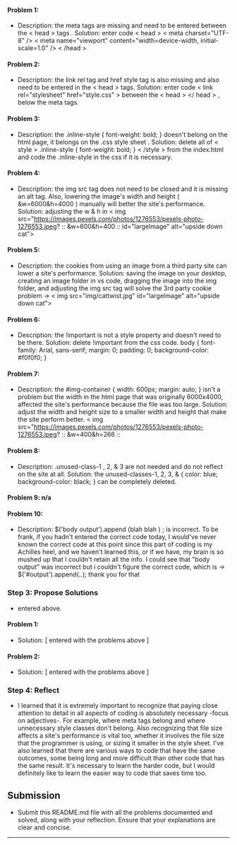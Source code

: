 #### Problem 1:

- Description: the meta tags are missing and need to be entered between the < head > tags . Solution: enter code < head > < meta charset="UTF-8" />
    < meta name="viewport" content="width=device-width, initial-scale=1.0" /> < /head >

#### Problem 2:

- Description: the link rel tag and href style tag is also missing and also need to be entered in the < head > tags. Solution: enter code < link rel="stylesheet" href="style.css" > between the < head > </ head > , below the meta tags. 

#### Problem 3:

- Description: the .inline-style { font-weight: bold; } doesn't belong on the html page, it belongs on the .css style sheet . Solution: delete all of < style >
    .inline-style {
      font-weight: bold;
    }
  < /style > from the index.html and code the .inline-style in the css if it is necessary. 

#### Problem 4:
- Description: the img src tag does not need to be closed and it is missing an alt tag. Also, lowering the image's width and height ( &w=6000&h=4000 ) manually will better the site's performance. Solution:   adjusting the w & h in < img src="https://images.pexels.com/photos/1276553/pexels-photo-1276553.jpeg? :: &w=600&h=400 :: id="largeImage" alt="upside down cat"> 

#### Problem 5:
- Description: the cookies from using an image from a third party site can lower a site's performance. Solution: saving the image on your desktop, creating an image folder in vs code, dragging the image into the img folder, and adjusting the img src tag will solve the 3rd party cookie problem -> < img src="img/cattwist.jpg" id="largeImage" alt="upside down cat">

#### Problem 6:
- Description: the !important is not a style property and doesn't need to be there. Solution: delete !important from the css code. body {
  font-family: Arial, sans-serif;
  margin: 0;
  padding: 0;
  background-color: #f0f0f0;
}

#### Problem 7:
- Description: the #img-container { width: 600px; margin: auto; } isn't a problem but the width in the html page that was originally 6000x4000, affected the site's performance because the file was too large. Solution: adjust the width and height size to a smaller width and height that make the site perform better. < img src="https://images.pexels.com/photos/1276553/pexels-photo-1276553.jpeg? :: &w=400&h=266 ::


#### Problem 8:
- Description: .unused-class-1 , 2, & 3 are not needed and do not reflect on the site at all. Solution: the unused-classes-1, 2, 3, & { color: blue; background-color: black; } can be completely deleted. 

#### Problem 9: n/a

#### Problem 10: 
- Description:  $('body output').append (blah blah ) ; is incorrect. To be frank, if you hadn't entered the correct code today, I would've never known the correct code at this point since this part of coding is my Achilles heel, and we haven't learned this, or if we have, my brain is so mushed up that I couldn't retain all the info. I could see that "body output" was incorrect but i couldn't figure the correct code, which is -> $('#output').append(..); thank you for that

### Step 3: Propose Solutions

- entered above.

#### Problem 1:

- Solution: [ entered with the problems above ]

#### Problem 2:

- Solution: [ entered with the problems above ]


### Step 4: Reflect

- I learned that it is extremely important to recognize that paying close attention to detail in all aspects of coding is absolutely necessary -focus on adjectives-. For example, where meta tags belong and where unnecessary style classes don't belong. Also recognizing that file size affects a site's performance is vital too, whether it involves the file size that the programmer is using, or sizing it smaller in the style sheet. I've also learned that there are various ways to code that have the same outcomes, some being long and more difficult than other code that has the same result. It's necessary to learn the harder code, but I would definitely like to learn the easier way to code that saves time too.  

## Submission

- Submit this README.md file with all the problems documented and solved, along with your reflection. Ensure that your explanations are clear and concise.

---


